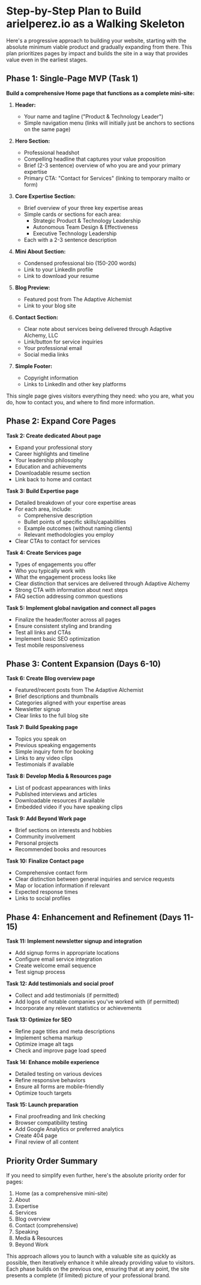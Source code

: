 # Step-by-Step Plan to Build arielperez.io as a Walking Skeleton

Here's a progressive approach to building your website, starting with the absolute minimum viable product and gradually expanding from there. This plan prioritizes pages by impact and builds the site in a way that provides value even in the earliest stages.

## Phase 1: Single-Page MVP (Task 1)

**Build a comprehensive Home page that functions as a complete mini-site:**

1. **Header:**
   - Your name and tagline ("Product & Technology Leader")
   - Simple navigation menu (links will initially just be anchors to sections on the same page)

2. **Hero Section:**
   - Professional headshot
   - Compelling headline that captures your value proposition
   - Brief (2-3 sentence) overview of who you are and your primary expertise
   - Primary CTA: "Contact for Services" (linking to temporary mailto or form)

3. **Core Expertise Section:**
   - Brief overview of your three key expertise areas
   - Simple cards or sections for each area:
     - Strategic Product & Technology Leadership
     - Autonomous Team Design & Effectiveness
     - Executive Technology Leadership
   - Each with a 2-3 sentence description

4. **Mini About Section:**
   - Condensed professional bio (150-200 words)
   - Link to your LinkedIn profile
   - Link to download your resume

5. **Blog Preview:**
   - Featured post from The Adaptive Alchemist
   - Link to your blog site

6. **Contact Section:**
   - Clear note about services being delivered through Adaptive Alchemy, LLC
   - Link/button for service inquiries
   - Your professional email
   - Social media links

7. **Simple Footer:**
   - Copyright information
   - Links to LinkedIn and other key platforms

This single page gives visitors everything they need: who you are, what you do, how to contact you, and where to find more information.

## Phase 2: Expand Core Pages

**Task 2: Create dedicated About page**
- Expand your professional story
- Career highlights and timeline
- Your leadership philosophy
- Education and achievements
- Downloadable resume section
- Link back to home and contact

**Task 3: Build Expertise page**
- Detailed breakdown of your core expertise areas
- For each area, include:
  - Comprehensive description
  - Bullet points of specific skills/capabilities
  - Example outcomes (without naming clients)
  - Relevant methodologies you employ
- Clear CTAs to contact for services

**Task 4: Create Services page**
- Types of engagements you offer
- Who you typically work with
- What the engagement process looks like
- Clear distinction that services are delivered through Adaptive Alchemy
- Strong CTA with information about next steps
- FAQ section addressing common questions

**Task 5: Implement global navigation and connect all pages**
- Finalize the header/footer across all pages
- Ensure consistent styling and branding
- Test all links and CTAs
- Implement basic SEO optimization
- Test mobile responsiveness

## Phase 3: Content Expansion (Days 6-10)

**Task 6: Create Blog overview page**
- Featured/recent posts from The Adaptive Alchemist
- Brief descriptions and thumbnails
- Categories aligned with your expertise areas
- Newsletter signup
- Clear links to the full blog site

**Task 7: Build Speaking page**
- Topics you speak on
- Previous speaking engagements
- Simple inquiry form for booking
- Links to any video clips
- Testimonials if available

**Task 8: Develop Media & Resources page**
- List of podcast appearances with links
- Published interviews and articles
- Downloadable resources if available
- Embedded video if you have speaking clips

**Task 9: Add Beyond Work page**
- Brief sections on interests and hobbies
- Community involvement
- Personal projects
- Recommended books and resources

**Task 10: Finalize Contact page**
- Comprehensive contact form
- Clear distinction between general inquiries and service requests
- Map or location information if relevant
- Expected response times
- Links to social profiles

## Phase 4: Enhancement and Refinement (Days 11-15)

**Task 11: Implement newsletter signup and integration**
- Add signup forms in appropriate locations
- Configure email service integration
- Create welcome email sequence
- Test signup process

**Task 12: Add testimonials and social proof**
- Collect and add testimonials (if permitted)
- Add logos of notable companies you've worked with (if permitted)
- Incorporate any relevant statistics or achievements

**Task 13: Optimize for SEO**
- Refine page titles and meta descriptions
- Implement schema markup
- Optimize image alt tags
- Check and improve page load speed

**Task 14: Enhance mobile experience**
- Detailed testing on various devices
- Refine responsive behaviors
- Ensure all forms are mobile-friendly
- Optimize touch targets

**Task 15: Launch preparation**
- Final proofreading and link checking
- Browser compatibility testing
- Add Google Analytics or preferred analytics
- Create 404 page
- Final review of all content

## Priority Order Summary

If you need to simplify even further, here's the absolute priority order for pages:

1. Home (as a comprehensive mini-site)
2. About
3. Expertise
4. Services
5. Blog overview
6. Contact (comprehensive)
7. Speaking
8. Media & Resources
9. Beyond Work

This approach allows you to launch with a valuable site as quickly as possible, then iteratively enhance it while already providing value to visitors. Each phase builds on the previous one, ensuring that at any point, the site presents a complete (if limited) picture of your professional brand.